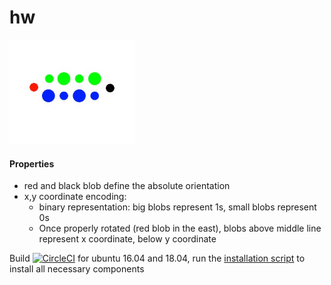 # hw 

<p float="left">
  <img src="./pics/code_diff_sizes.jpg" width="200" />
</p>

#### Properties
* red and black blob define the absolute orientation
* x,y coordinate encoding: 
  * binary representation: big blobs represent 1s, small blobs represent 0s
  * Once properly rotated (red blob in the east), blobs above middle line represent x coordinate, below y coordinate

Build [![CircleCI](https://circleci.com/gh/juliangaal/hw/tree/master.svg?style=svg)](https://circleci.com/gh/juliangaal/hw/tree/master) for ubuntu 16.04 and 18.04, run the [installation script](./install.sh) to install all necessary components
